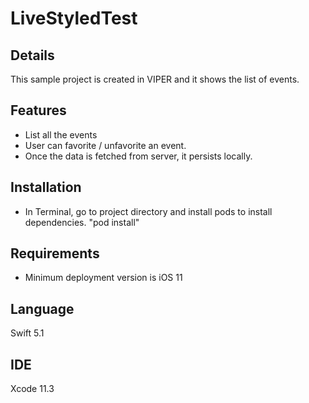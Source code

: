 # LiveStyledTest

## Details
This sample project is created in VIPER and it shows the list of events.

## Features
* List all the events
* User can favorite / unfavorite an event.
* Once the data is fetched from server, it persists locally.

## Installation
* In Terminal, go to project directory and install pods to install dependencies.
  "pod install"
  
## Requirements
* Minimum deployment version is iOS 11

## Language
Swift 5.1

## IDE
Xcode 11.3
